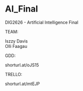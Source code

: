 # AI_Final
DIG2626 - Artificial Intelligence Final

TEAM:

Iszzy Davis  
Olli Faagau  

GDD:

shorturl.at/oJS15

TRELLO:

shorturl.at/mtEJP
